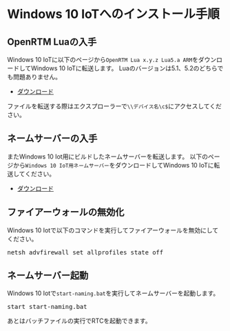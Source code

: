 # Windows 10 IoTへのインストール手順

## OpenRTM Luaの入手
Windows 10 IoTに以下のページから`OpenRTM Lua x.y.z Lua5.a ARM`をダウンロードしてWindows 10 IoTに転送します。
Luaのバージョンは5.1、5.2のどちらでも問題ありません。

* [ダウンロード](download.md)

ファイルを転送する際はエクスプローラーで`\\デバイス名\c$`にアクセスしてください。


## ネームサーバーの入手
またWindows 10 Iot用にビルドしたネームサーバーを転送します。
以下のページから`Windows 10 IoT用ネームサーバー`をダウンロードしてWindows 10 IoTに転送してください。

* [ダウンロード](download.md)


## ファイアーウォールの無効化
Windows 10 Iotで以下のコマンドを実行してファイアーウォールを無効にしてください。

<pre>
netsh advfirewall set allprofiles state off
</pre>

## ネームサーバー起動
Windows 10 Iotで`start-naming.bat`を実行してネームサーバーを起動します。

<pre>
start start-naming.bat
</pre>

あとはバッチファイルの実行でRTCを起動できます。
